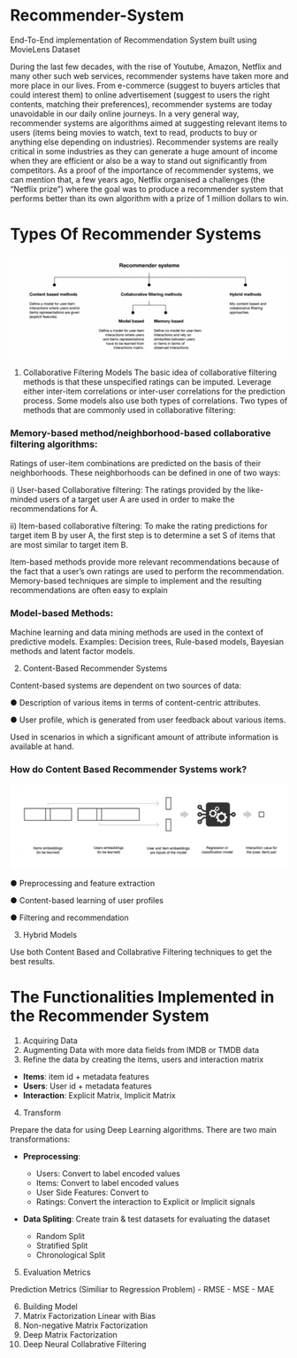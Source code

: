 # Recommender-System
End-To-End implementation of Recommendation System built using MovieLens Dataset

During the last few decades, with the rise of Youtube, Amazon, Netflix and many other such web services, recommender systems have taken more and more place in our lives. From e-commerce (suggest to buyers articles that could interest them) to online advertisement (suggest to users the right contents, matching their preferences), recommender systems are today unavoidable in our daily online journeys.
In a very general way, recommender systems are algorithms aimed at suggesting relevant items to users (items being movies to watch, text to read, products to buy or anything else depending on industries).
Recommender systems are really critical in some industries as they can generate a huge amount of income when they are efficient or also be a way to stand out significantly from competitors. As a proof of the importance of recommender systems, we can mention that, a few years ago, Netflix organised a challenges (the “Netflix prize”) where the goal was to produce a recommender system that performs better than its own algorithm with a prize of 1 million dollars to win.

# Types Of Recommender Systems
![](./types.png)

1. Collaborative Filtering Models
The basic idea of collaborative filtering methods is that these unspecified ratings can
be imputed.
Leverage either inter-item correlations or inter-user correlations for the prediction
process. Some models also use both types of correlations. Two types of methods that are commonly used in collaborative filtering:
### Memory-based method/neighborhood-based collaborative filtering algorithms:
Ratings of user-item combinations are predicted on the basis of their neighborhoods.
These neighborhoods can be defined in one of two ways:

i) User-based Collaborative filtering: The ratings provided by the like-minded users
of a target user A are used in order to make the recommendations for A.

ii) Item-based collaborative filtering: To make the rating predictions for target item
B by user A, the first step is to determine a set S of items that are most similar to
target item B.

Item-based methods provide more relevant recommendations because of the fact
that a user’s own ratings are used to perform the recommendation.
Memory-based techniques are simple to implement and the resulting recommendations are
often easy to explain

### Model-based Methods: 
Machine learning and data mining methods are used in the
context of predictive models.
Examples: Decision trees, Rule-based models, Bayesian methods and latent factor models.

2. Content-Based Recommender Systems

Content-based systems are dependent on two sources of data:

● Description of various items in terms of content-centric attributes.

● User profile, which is generated from user feedback about various items.

Used in scenarios in which a significant amount of attribute information is available at hand.

### How do Content Based Recommender Systems work?
![](./workflow.png)

● Preprocessing and feature extraction

● Content-based learning of user profiles

● Filtering and recommendation

3. Hybrid Models 

Use both Content Based and Collabrative Filtering techniques to get the best results.

# The Functionalities Implemented in the Recommender System

1. Acquiring Data
2. Augmenting Data with more data fields from IMDB or TMDB data
3. Refine the data by creating the items, users and interaction matrix

- **Items**: item id + metadata features
- **Users**: User id + metadata features
- **Interaction**: Explicit Matrix, Implicit Matrix
 4. Transform

Prepare the data for using Deep Learning algorithms. There are two main transformations:

- **Preprocessing**:
    - Users: Convert to label encoded values
    - Items: Convert to label encoded values
    - User Side Features: Convert to 
    - Ratings: Convert the interaction to Explicit or Implicit signals


- **Data Spliting**: Create train & test datasets for evaluating the dataset
    - Random Split
    - Stratified Split
    - Chronological Split

5. Evaluation Metrics

Prediction Metrics (Similiar to Regression Problem)
    - RMSE
    - MSE
    - MAE
    
6. Building Model 
7. Matrix Factorization Linear with Bias
8. Non-negative Matrix Factorization
9. Deep Matrix Factorization
10. Deep Neural Collabrative Filtering
    
    


